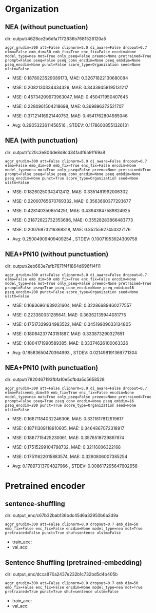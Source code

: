 # Organization

## NEA (without punctuation)

dir: output/4628ce2b6dfa7172836b7681526120a5

`aggr_grudim=300
att=False
clipnorm=5.0
di_aware=False
dropout=0.7
elmo=False
emb_dim=50
emb_fix=True
enc_fix=False
encdim=None
model_type=nea
mot=True
only_pseq=False
preenc=None
pretrained=True
prompt=False
pseq=False
pseq_conv_encdim=None
pseq_embdim=None
pseq_encdim=None
punct=False
score_type=Organization
seed=None
ulstm=False`

- MSE: 0.1878023529089173, MAE: 0.32671822130680084
- MSE: 0.2082130334434329, MAE: 0.34339458195131217
- MSE: 0.45734209973963047, MAE: 0.450471950407645
- MSE: 0.2280901504218698, MAE: 0.369896272521707
- MSE: 0.37121416921440753, MAE: 0.4541762804985046

- Avg: 0.2905323611456516 , STDEV: 0.11786008551326131 



## NEA (with punctuation)

dir: output/fc20c3e804de8d8cd34fa4f6a91f69a8

`aggr_grudim=300
att=False
clipnorm=5.0
di_aware=False
dropout=0.7
elmo=False
emb_dim=50
emb_fix=True
enc_fix=False
encdim=None
model_type=nea
mot=True
only_pseq=False
preenc=None
pretrained=True
prompt=False
pseq=False
pseq_conv_encdim=None
pseq_embdim=None
pseq_encdim=None
punct=True
score_type=Organization
seed=None
ulstm=False`

- MSE: 0.18260250342412412, MAE: 0.3351481992006302
- MSE: 0.22000765670769332, MAE: 0.3563660377293677
- MSE: 0.4281403508514251, MAE: 0.43943847589824925
- MSE: 0.21872622732353686, MAE: 0.35528283866483773
- MSE: 0.20076873216368318, MAE: 0.35255627453327176

- Avg: 0.25004909409409254 , STDEV: 0.10071953924309758

## NEA+PN10 (without punctuation)

dir: output/2eb663e7efb7671f4f1864d696f14f11

`aggr_grudim=300
att=False
clipnorm=5.0
di_aware=False
dropout=0.7
elmo=False
emb_dim=50
emb_fix=True
enc_fix=False
encdim=None
model_type=nea
mot=True
only_pseq=False
preenc=None
pretrained=True
prompt=False
pseq=True
pseq_conv_encdim=None
pseq_embdim=16
pseq_encdim=200
punct=False
score_type=Organization
seed=None
ulstm=False`

- MSE: 0.16936961639231604, MAE: 0.32286689460277557
- MSE: 0.223380031285641, MAE: 0.36362135944081775
- MSE: 0.17517329934983522, MAE: 0.34519909033134805
- MSE: 0.18084237743151887, MAE: 0.333873290327651
- MSE: 0.1804171990589385, MAE: 0.33374626100063326

- Avg: 0.18583650470364993 , STDEV: 0.021498191366771304 

## NEA+PN10 (with punctuation)

dir: output/7820467193fbfa10e5cfbda5c5658528

`aggr_grudim=300
att=False
clipnorm=5.0
di_aware=False
dropout=0.7
elmo=Falseemb_dim=50
emb_fix=True
enc_fix=False
encdim=None
model_type=nea
mot=True
only_pseq=False
preenc=None
pretrained=True
prompt=False
pseq=True
pseq_conv_encdim=None
pseq_embdim=16
pseq_encdim=200
punct=True
score_type=Organization
seed=None
ulstm=False`

- MSE: 0.16871184032246306, MAE: 0.3311817812919617
- MSE: 0.18711309118910605, MAE: 0.3464867072318917
- MSE: 0.1887715425230061, MAE: 0.3578518729897874
- MSE: 0.17515299104798732, MAE: 0.32116006322168
- MSE: 0.17511622015883574, MAE: 0.3290806007385254

- Avg: 0.17897313704827966 , STDEV: 0.008617295647602958


# Pretrained encoder 

## sentence-shuffling

dir: output_enc/c67b32bab136bdc45d6a32950b6a2d9a

`aggr_grudim=300
att=False
clipnorm=0.0
dropout=0.7
emb_dim=50
emb_fix=False
enc_fix=False
encdim=None
model_type=nea
mot=True
pretrained=False
punct=True
shuf=sentence
ulstm=False`

- train_acc:
- val_acc:


## Sentence Shuffling (pretrained-embedding)

dir: output_enc/dcca870a2437e232b1c732bd5d4b405b

`aggr_grudim=300
att=False
clipnorm=0.0
dropout=0.7
emb_dim=50
emb_fix=False
enc_fix=False
encdim=None
model_type=nea
mot=True
pretrained=True
punct=True
shuf=sentence
ulstm=False`

- train_acc:
- val_acc: 














